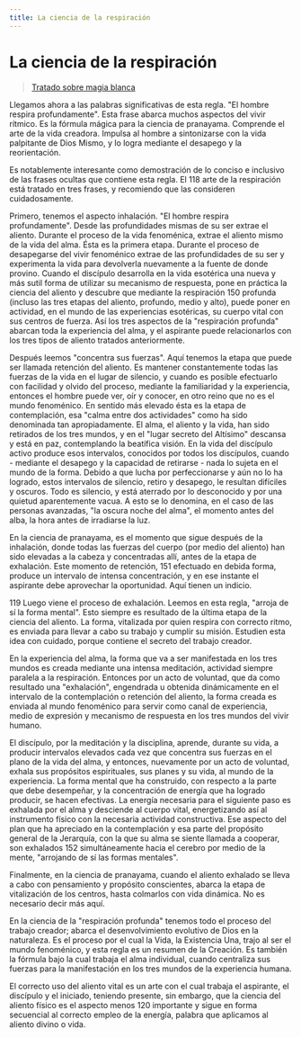 ```yaml
---
title: La ciencia de la respiración
---
```


# La ciencia de la respiración

> [Tratado sobre magia blanca](/tratado-sobre-magia-blanca/regla-4#la-ciencia-de-la-respiración)

Llegamos ahora a las palabras significativas de esta regla. "El hombre respira profundamente". Esta frase abarca muchos aspectos del vivir rítmico. Es la fórmula mágica para la ciencia de pranayama. Comprende el arte de la vida creadora. Impulsa al hombre a sintonizarse con la vida palpitante de Dios Mismo, y lo logra mediante el desapego y la reorientación.

Es notablemente interesante como demostración de lo conciso e inclusivo de las frases ocultas que contiene esta regla. El <pin lang="es">118</pin> arte de la respiración está tratado en tres frases, y recomiendo que las consideren cuidadosamente.

Primero, tenemos el aspecto inhalación. "El hombre respira profundamente". Desde las profundidades mismas de su ser extrae el aliento. Durante el proceso de la vida fenoménica, extrae el aliento mismo de la vida del alma. Ésta es la primera etapa. Durante el proceso de desapegarse del vivir fenoménico extrae de las profundidades de su ser y experimenta la vida para devolverla nuevamente a la fuente de donde provino. Cuando el discípulo desarrolla en la vida esotérica una nueva y más sutil forma de utilizar su mecanismo de respuesta, pone en práctica la ciencia del aliento y descubre que mediante la respiración <pin lang="en">150</pin> profunda (incluso las tres etapas del aliento, profundo, medio y alto), puede poner en actividad, en el mundo de las experiencias esotéricas, su cuerpo vital con sus centros de fuerza. Así los tres aspectos de la "respiración profunda" abarcan toda la experiencia del alma, y el aspirante puede relacionarlos con los tres tipos de aliento tratados anteriormente.

Después leemos "concentra sus fuerzas". Aquí tenemos la etapa que puede ser llamada retención del aliento. Es mantener constantemente todas las fuerzas de la vida en el lugar de silencio, y cuando es posible efectuarlo con facilidad y olvido del proceso, mediante la familiaridad y la experiencia, entonces el hombre puede ver, oír y conocer, en otro reino que no es el mundo fenoménico. En sentido más elevado ésta es la etapa de contemplación, esa "calma entre dos actividades" como ha sido denominada tan apropiadamente. El alma, el aliento y la vida, han sido retirados de los tres mundos, y en el "lugar secreto del Altísimo" descansa y está en paz, contemplando la beatífica visión. En la vida del discípulo activo produce esos intervalos, conocidos por todos los discípulos, cuando - mediante el desapego y la capacidad de retirarse - nada lo sujeta en el mundo de la forma. Debido a que lucha por perfeccionarse y aún no lo ha logrado, estos intervalos de silencio, retiro y desapego, le resultan difíciles y oscuros. Todo es silencio, y está aterrado por lo desconocido y por una quietud aparentemente vacua. A esto se lo denomina, en el caso de las personas avanzadas, "la oscura noche del alma", el momento antes del alba, la hora antes de irradiarse la luz.

En la ciencia de pranayama, es el momento que sigue después de la inhalación, donde todas las fuerzas del cuerpo (por medio del aliento) han sido elevadas a la cabeza y concentradas allí, antes de la etapa de exhalación. Este momento de retención, <pin lang="en">151</pin> efectuado en debida forma, produce un intervalo de intensa concentración, y en ese instante el aspirante debe aprovechar la oportunidad. Aquí tienen un indicio.

<p><pin lang="es">119</pin> Luego viene el proceso de exhalación. Leemos en esta regla, "arroja de sí la forma mental". Esto siempre es resultado de la última etapa de la ciencia del aliento. La forma, vitalizada por quien respira con correcto ritmo, es enviada para llevar a cabo su trabajo y cumplir su misión. Estudien esta idea con cuidado, porque contiene el secreto del trabajo creador.</p>

En la experiencia del alma, la forma que va a ser manifestada en los tres mundos es creada mediante una intensa meditación, actividad siempre paralela a la respiración. Entonces por un acto de voluntad, que da como resultado una "exhalación", engendrada u obtenida dinámicamente en el intervalo de la contemplación o retención del aliento, la forma creada es enviada al mundo fenoménico para servir como canal de experiencia, medio de expresión y mecanismo de respuesta en los tres mundos del vivir humano.

El discípulo, por la meditación y la disciplina, aprende, durante su vida, a producir intervalos elevados cada vez que concentra sus fuerzas en el plano de la vida del alma, y entonces, nuevamente por un acto de voluntad, exhala sus propósitos espirituales, sus planes y su vida, al mundo de la experiencia. La forma mental que ha construido, con respecto a la parte que debe desempeñar, y la concentración de energía que ha logrado producir, se hacen efectivas. La energía necesaria para el siguiente paso es exhalada por el alma y desciende al cuerpo vital, energetizando así al instrumento físico con la necesaria actividad constructiva. Ese aspecto del plan que ha apreciado en la contemplación y esa parte del propósito general de la Jerarquía, con la que su alma se siente llamada a cooperar, son exhalados <pin lang="en">152</pin> simultáneamente hacia el cerebro por medio de la mente, "arrojando de sí las formas mentales".

Finalmente, en la ciencia de pranayama, cuando el aliento exhalado se lleva a cabo con pensamiento y propósito conscientes, abarca la etapa de vitalización de los centros, hasta colmarlos con vida dinámica. No es necesario decir más aquí.

En la ciencia de la "respiración profunda" tenemos todo el proceso del trabajo creador; abarca el desenvolvimiento evolutivo de Dios en la naturaleza. Es el proceso por el cual la Vida, la Existencia Una, trajo al ser el mundo fenoménico, y esta regla es un resumen de la Creación. Es también la fórmula bajo la cual trabaja el alma individual, cuando centraliza sus fuerzas para la manifestación en los tres mundos de la experiencia humana.

El correcto uso del aliento vital es un arte con el cual trabaja el aspirante, el discípulo y el iniciado, teniendo presente, sin embargo, que la ciencia del aliento físico es el aspecto menos <pin lang="es">120</pin> importante y sigue en forma secuencial al correcto empleo de la energía, palabra que aplicamos al aliento divino o vida.
